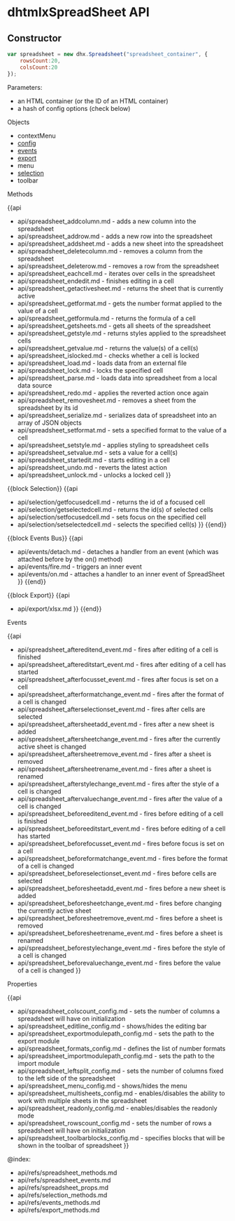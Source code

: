 dhtmlxSpreadSheet API
=========================

Constructor
-----------

~~~js
var spreadsheet = new dhx.Spreadsheet("spreadsheet_container", {
	rowsCount:20,
    colsCount:20
});
~~~

Parameters: 

- an HTML container (or the ID of an HTML container)
- a hash of config options (check below)

<div class='h2'>Objects</div>

- contextMenu
- [config](api/refs/spreadsheet_props.md)
- [events](api/refs/events_methods.md)
- [export](api/refs/export_methods.md)
- menu
- [selection](api/refs/selection_methods.md)
- toolbar

	

<div class='h2' id="methods">Methods</div>

{{api
- api/spreadsheet_addcolumn.md - adds a new column into the spreadsheet
- api/spreadsheet_addrow.md - adds a new row into the spreadsheet
- api/spreadsheet_addsheet.md - adds a new sheet into the spreadsheet
- api/spreadsheet_deletecolumn.md - removes a column from the spreadsheet
- api/spreadsheet_deleterow.md - removes a row from the spreadsheet
- api/spreadsheet_eachcell.md - iterates over cells in the spreadsheet
- api/spreadsheet_endedit.md - finishes editing in a cell
- api/spreadsheet_getactivesheet.md - returns the sheet that is currently active
- api/spreadsheet_getformat.md - gets the number format applied to the value of a cell
- api/spreadsheet_getformula.md - returns the formula of a cell
- api/spreadsheet_getsheets.md - gets all sheets of the spreadsheet
- api/spreadsheet_getstyle.md - returns styles applied to the spreadsheet cells
- api/spreadsheet_getvalue.md - returns the value(s) of a cell(s)
- api/spreadsheet_islocked.md - checks whether a cell is locked
- api/spreadsheet_load.md - loads data from an external file
- api/spreadsheet_lock.md - locks the specified cell
- api/spreadsheet_parse.md - loads data into spreadsheet from a local data source
- api/spreadsheet_redo.md - applies the reverted action once again
- api/spreadsheet_removesheet.md - removes a sheet from the spreadsheet by its id
- api/spreadsheet_serialize.md - serializes data of spreadsheet into an array of JSON objects
- api/spreadsheet_setformat.md - sets a specified format to the value of a cell
- api/spreadsheet_setstyle.md - applies styling to spreadsheet cells
- api/spreadsheet_setvalue.md - sets a value for a cell(s)
- api/spreadsheet_startedit.md - starts editing in a cell
- api/spreadsheet_undo.md - reverts the latest action
- api/spreadsheet_unlock.md - unlocks a locked cell
}}


{{block Selection}}
{{api
- api/selection/getfocusedcell.md - returns the id of a focused cell
- api/selection/getselectedcell.md - returns the id(s) of selected cells
- api/selection/setfocusedcell.md - sets focus on the specified cell
- api/selection/setselectedcell.md - selects the specified cell(s)
}}
{{end}}


{{block Events Bus}}
{{api
- api/events/detach.md - detaches a handler from an event (which was attached before by the on() method)
- api/events/fire.md - triggers an inner event
- api/events/on.md - attaches a handler to an inner event of SpreadSheet
}}
{{end}}


{{block Export}}
{{api
- api/export/xlsx.md
}}
{{end}}


<div class='h2' id="events">Events</div>

{{api
- api/spreadsheet_aftereditend_event.md - fires after editing of a cell is finished
- api/spreadsheet_aftereditstart_event.md - fires after editing of a cell has started
- api/spreadsheet_afterfocusset_event.md - fires after focus is set on a cell
- api/spreadsheet_afterformatchange_event.md - fires after the format of a cell is changed
- api/spreadsheet_afterselectionset_event.md - fires after cells are selected
- api/spreadsheet_aftersheetadd_event.md - fires after a new sheet is added
- api/spreadsheet_aftersheetchange_event.md - fires after the currently active sheet is changed
- api/spreadsheet_aftersheetremove_event.md - fires after a sheet is removed
- api/spreadsheet_aftersheetrename_event.md - fires after a sheet is renamed
- api/spreadsheet_afterstylechange_event.md - fires after the style of a cell is changed
- api/spreadsheet_aftervaluechange_event.md - fires after the value of a cell is changed
- api/spreadsheet_beforeeditend_event.md - fires before editing of a cell is finished
- api/spreadsheet_beforeeditstart_event.md - fires before editing of a cell has started
- api/spreadsheet_beforefocusset_event.md - fires before focus is set on a cell 
- api/spreadsheet_beforeformatchange_event.md - fires before the format of a cell is changed
- api/spreadsheet_beforeselectionset_event.md - fires before cells are selected 
- api/spreadsheet_beforesheetadd_event.md - fires before a new sheet is added 
- api/spreadsheet_beforesheetchange_event.md - fires before changing the currently active sheet
- api/spreadsheet_beforesheetremove_event.md - fires before a sheet is removed
- api/spreadsheet_beforesheetrename_event.md - fires before a sheet is renamed
- api/spreadsheet_beforestylechange_event.md - fires before the style of a cell is changed
- api/spreadsheet_beforevaluechange_event.md - fires before the value of a cell is changed
}}


<div class='h2' id="config">Properties</div>

{{api
- api/spreadsheet_colscount_config.md - sets the number of columns a spreadsheet will have on initialization
- api/spreadsheet_editline_config.md - shows/hides the editing bar
- api/spreadsheet_exportmodulepath_config.md - sets the path to the export module 
- api/spreadsheet_formats_config.md - defines the list of number formats
- api/spreadsheet_importmodulepath_config.md - sets the path to the import module 
- api/spreadsheet_leftsplit_config.md - sets the number of columns fixed to the left side of the spreadsheet
- api/spreadsheet_menu_config.md - shows/hides the menu
- api/spreadsheet_multisheets_config.md - enables/disables the ability to work with multiple sheets in the spreadsheet
- api/spreadsheet_readonly_config.md - enables/disables the readonly mode
- api/spreadsheet_rowscount_config.md - sets the number of rows a spreadsheet will have on initialization
- api/spreadsheet_toolbarblocks_config.md - specifies blocks that will be shown in the toolbar of spreadsheet
}}


@index:
- api/refs/spreadsheet_methods.md
- api/refs/spreadsheet_events.md
- api/refs/spreadsheet_props.md
- api/refs/selection_methods.md
- api/refs/events_methods.md
- api/refs/export_methods.md